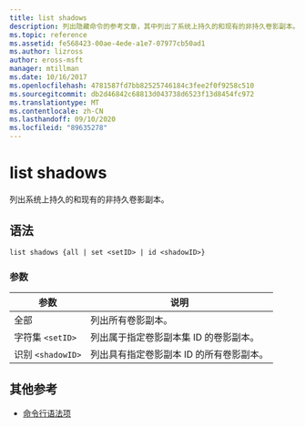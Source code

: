 ```yaml
---
title: list shadows
description: 列出隐藏命令的参考文章，其中列出了系统上持久的和现有的非持久卷影副本。
ms.topic: reference
ms.assetid: fe568423-00ae-4ede-a1e7-07977cb50ad1
ms.author: lizross
author: eross-msft
manager: mtillman
ms.date: 10/16/2017
ms.openlocfilehash: 4781587fd7bb82525746184c3fee2f0f9258c510
ms.sourcegitcommit: db2d46842c68813d043738d6523f13d8454fc972
ms.translationtype: MT
ms.contentlocale: zh-CN
ms.lasthandoff: 09/10/2020
ms.locfileid: "89635278"
---
```

# <a name="list-shadows"></a>list shadows

列出系统上持久的和现有的非持久卷影副本。

## <a name="syntax"></a>语法

```
list shadows {all | set <setID> | id <shadowID>}
```

### <a name="parameters"></a>参数

| 参数 | 说明 |
| ---------- | ---------- |
| 全部 | 列出所有卷影副本。 |
| 字符集 `<setID>` | 列出属于指定卷影副本集 ID 的卷影副本。 |
| 识别 `<shadowID>` | 列出具有指定卷影副本 ID 的所有卷影副本。 |

## <a name="additional-references"></a>其他参考

- [命令行语法项](command-line-syntax-key.md)